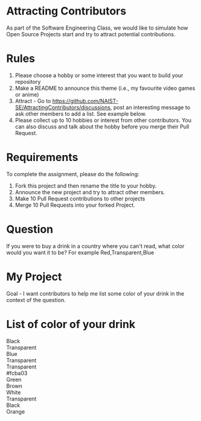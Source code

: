 # Attracting Contributors
As part of the Software Engineering Class, we would like to simulate how Open Source Projects start and try to attract potential contributions.

# Rules

1. Please choose a hobby or some interest that you want to build your repository
2. Make a README to announce this theme (i.e., my favourite video games or anime)
3. Attract - Go to https://github.com/NAIST-SE/AttractingContributors/discussions, post an interesting message to ask other members to add a list. See example below.
4. Please collect up to 10 hobbies or interest from other contributors. You can also discuss and talk about the hobby before you merge their Pull Request.

# Requirements
To complete the assignment, please do the following:
1. Fork this project and then rename the title to your hobby. 
2. Announce the new project and try to attract other members.
3. Make 10 Pull Request contributions to other projects
4. Merge 10 Pull Requests into your forked Project.

# Question
If you were to buy a drink in a country where you can't read, what color would you want it to be?
For example
Red,Transparent,Blue

# My Project
Goal - I want contributors to help me list some color of your drink in the context of the question.

# List of color of your drink
Black <br/>
Transparent <br/>
Blue <br/>
Transparent <br/>
Transparent <br/>
#fcba03 <br/>
Green<br/>
Brown <br/>
White <br/>
Transparent <br/>
Black <br/>
Orange <br/>
